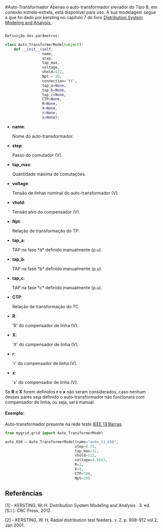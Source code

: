 #Auto-Transformador
Apenas o auto-transformador elevador do Tipo B, em conexão estrela-estrela,  está disponivel para uso. A sua modelagem segue a que foi dado por kersting no capítulo 7 do livro <a href="#[1]"> Distribution System Modeling and Analysis </a>:
```python

Definição dos parâmetros:

class Auto_TransformerModel(object):
    def __init__(self,
                 name,
                 step,
                 tap_max,
                 voltage,
                 vhold=122,
                 Npt = 20,
                 connection='YY',
                 tap_a=None,
                 tap_b=None,
                 tap_c=None,
                 CTP=None,
                 R=None,
                 X=None,
                 r=None,
                 x=None):
```
+ **name**:
    <p> Nome do auto-transdormador.
+ **step**:
    <p> Passo do comutador (V).
+ **tap_max**:
    <p> Quantidade máxima de comutações.
+ **voltage**:
    <p> Tensão de linhas nominal do auto-transformador (V).
+ **vhold**:
    <p> Tensão alvo do compensador (V).
+ **Npt**:
    <p> Relação de transformação do TP.
+ **tap_a**:
    <p> TAP na fase *a* definido manualmente (p.u).
+ **tap_b**:
    <p> TAP na fase *b* definido manualmente (p.u).
+ **tap_c**:
    <p> TAP na fase *c* definido manualmente (p.u).
+ **CTP**:
    <p> Relação de transformação do TC.
+ **R**:
    <p> 'R' do compensador de linha (V).
+ **X**:
    <p> 'X' do compensador de linha (V).
+ **r**:
    <p> 'r' do compensador de linha (V).
+ **x**:
    <p> 'x' do compensador de linha (V).

Se **R** e **X** forem definidos **r** e **x** não seram considerados, caso nenhum desses pares seja definido o auto-transformador não funcionará com compensador de linha, ou seja, será manual.

#### Exemplo:
Auto-transformador presente na rede teste  <a href="#[2]">IEEE 13 Barras</a>. 
```python
from mygrid.grid import Auto_TransformerModel

auto_650 = Auto_TransformerModel(name="auto_t1_650",
                                step=0.75,
                                tap_max=32,
                                vhold=122,
                                voltage=4.16e3,
                                R=3,
                                X=9,
                                CTP=700,
                                Npt=20)
```

## Referências

<p id = "[1]">[1] - KERSTING, W. H.
Distribution System Modeling and Analysis
. 3. ed. [S.l.]: CRC Press,
2012. </p>

  <p id = "[2]">[2] - KERSTING, W. H. Radial distribution test feeders. v. 2, p. 908–912 vol.2, Jan 2001.
 </p>